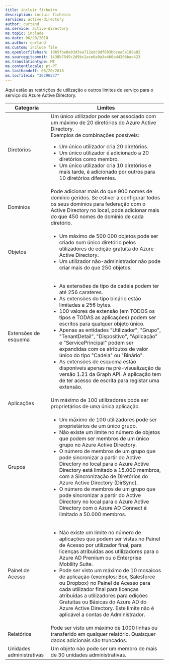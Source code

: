 ```yaml
---
title: incluir ficheiro
description: incluir ficheiro
services: active-directory
author: curtand
ms.service: active-directory
ms.topic: include
ms.date: 06/20/2018
ms.author: curtand
ms.custom: include file
ms.openlocfilehash: 10b5fbe0a03d3ea712edc9df603bbcea5e188a02
ms.sourcegitcommit: 1438b7549c2d9bc2ace6a0a3e460ad4206bad423
ms.translationtype: MT
ms.contentlocale: pt-PT
ms.lasthandoff: 06/20/2018
ms.locfileid: "36296537"
---
```

Aqui estão as restrições de utilização e outros limites de serviço para o serviço do Azure Active Directory.

| Categoria | Limites |
| --- | --- |
| Diretórios |Um único utilizador pode ser associado com um máximo de 20 diretórios do Azure Active Directory.<br />Exemplos de combinações possíveis: <ul> <li>Um único utilizador cria 20 diretórios.</li><li>Um único utilizador é adicionado a 20 diretórios como membro.</li><li>Um único utilizador cria 10 diretórios e mais tarde, é adicionado por outros para 10 diretórios diferentes.</li></ul> |
| Domínios | Pode adicionar mais do que 900 nomes de domínio geridos. Se estiver a configurar todos os seus domínios para federação com o Active Directory no local, pode adicionar mais do que 450 nomes de domínio de cada diretório. |
| Objetos |<ul><li>Um máximo de 500 000 objetos pode ser criado num único diretório pelos utilizadores de edição gratuita do Azure Active Directory.</li><li>Um utilizador não-administrador não pode criar mais do que 250 objetos.</li></ul> |
| Extensões de esquema |<ul><li>As extensões de tipo de cadeia podem ter até 256 carateres. </li><li>As extensões do tipo binário estão limitadas a 256 bytes.</li><li>100 valores de extensão (em TODOS os tipos e TODAS as aplicações) podem ser escritos para qualquer objeto único.</li><li>Apenas as entidades "Utilizador", "Grupo", "TenantDetail", "Dispositivo", "Aplicação" e "ServicePrincipal" podem ser expandidas com os atributos de valor único do tipo "Cadeia" ou "Binário".</li><li>As extensões de esquema estão disponíveis apenas na pré-visualização da versão 1.21 da Graph API. A aplicação tem de ter acesso de escrita para registar uma extensão.</li></ul> |
| Aplicações |Um máximo de 100 utilizadores pode ser proprietários de uma única aplicação. |
| Grupos |<ul><li>Um máximo de 100 utilizadores pode ser proprietários de um único grupo.</li><li>Não existe um limite no número de objetos que podem ser membros de um único grupo no Azure Active Directory.</li><li>O número de membros de um grupo que pode sincronizar a partir do Active Directory no local para o Azure Active Directory está limitado a 15.000 membros, com a Sincronização de Diretórios do Azure Active Directory (DirSync).</li><li>O número de membros de um grupo que pode sincronizar a partir do Active Directory no local para o Azure Active Directory com o Azure AD Connect é limitado a 50.000 membros.</li></ul> |
| Painel de Acesso |<ul><li>Não existe um limite no número de aplicações que podem ser vistas no Painel de Acesso por utilizador final, para licenças atribuídas aos utilizadores para o Azure AD Premium ou o Enterprise Mobility Suite.</li><li>Pode ser visto um máximo de 10 mosaicos de aplicação (exemplos: Box, Salesforce ou Dropbox) no Painel de Acesso para cada utilizador final para licenças atribuídas a utilizadores para edições Gratuitas ou Básicas do Azure AD do Azure Active Directory. Este limite não é aplicável a contas de Administrador.</li></ul> |
| Relatórios | Pode ser visto um máximo de 1000 linhas ou transferido em qualquer relatório. Quaisquer dados adicionais são truncados. |
| Unidades administrativas | Um objeto não pode ser um membro de mais de 30 unidades administrativas. |
